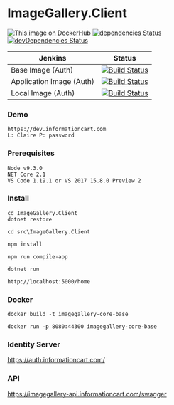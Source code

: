 # ImageGallery.Client

[![This image on DockerHub](https://img.shields.io/docker/pulls/stuartshay/imagegallery-client.svg)](https://hub.docker.com/r/stuartshay/imagegallery-client/)
 [![dependencies Status](https://david-dm.org/stuartshay/ImageGallery.Client/status.svg)](https://david-dm.org/stuartshay/ImageGallery.Client) [![devDependencies Status](https://david-dm.org/stuartshay/ImageGallery.Client/dev-status.svg)](https://david-dm.org/stuartshay/ImageGallery.Client?type=dev) 


 Jenkins | Status  
------------ | -------------
Base Image (Auth) | [![Build Status](https://jenkins.navigatorglass.com/buildStatus/icon?job=ImageGallery-Auth/ImageGallery-Auth-base)](https://jenkins.navigatorglass.com/job/ImageGallery-Auth/job/ImageGallery-Auth-base/)
Application Image (Auth) | [![Build Status](https://jenkins.navigatorglass.com/buildStatus/icon?job=ImageGallery-Auth/ImageGallery-Auth-build)](https://jenkins.navigatorglass.com/job/ImageGallery-Auth/job/ImageGallery-Auth-build/)
Local Image (Auth) | [![Build Status](https://jenkins.navigatorglass.com/buildStatus/icon?job=ImageGallery-Auth/ImageGallery-Auth-local)](https://jenkins.navigatorglass.com/job/ImageGallery-Auth/job/ImageGallery-Auth-local/)

### Demo
```
https://dev.informationcart.com
L: Claire P: password
```


### Prerequisites

```
Node v9.3.0
NET Core 2.1
VS Code 1.19.1 or VS 2017 15.8.0 Preview 2
```

### Install

```
cd ImageGallery.Client
dotnet restore

cd src\ImageGallery.Client

npm install

npm run compile-app

dotnet run

http://localhost:5000/home
```

### Docker
```
docker build -t imagegallery-core-base

docker run -p 8080:44300 imagegallery-core-base
```


### Identity Server
https://auth.informationcart.com/
      
### API
https://imagegallery-api.informationcart.com/swagger

